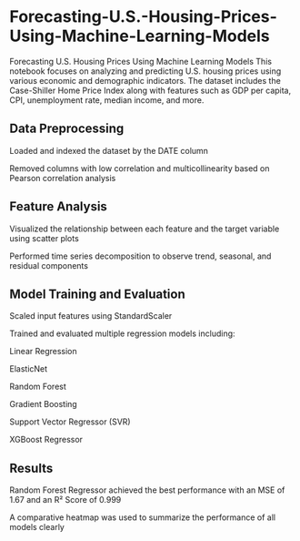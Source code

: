 # Forecasting-U.S.-Housing-Prices-Using-Machine-Learning-Models
Forecasting U.S. Housing Prices Using Machine Learning Models
This notebook focuses on analyzing and predicting U.S. housing prices using various economic and demographic indicators. The dataset includes the Case-Shiller Home Price Index along with features such as GDP per capita, CPI, unemployment rate, median income, and more.

## Data Preprocessing
Loaded and indexed the dataset by the DATE column

Removed columns with low correlation and multicollinearity based on Pearson correlation analysis

## Feature Analysis
Visualized the relationship between each feature and the target variable using scatter plots

Performed time series decomposition to observe trend, seasonal, and residual components

## Model Training and Evaluation
Scaled input features using StandardScaler

Trained and evaluated multiple regression models including:

Linear Regression

ElasticNet

Random Forest

Gradient Boosting

Support Vector Regressor (SVR)

XGBoost Regressor

## Results
Random Forest Regressor achieved the best performance with an MSE of 1.67 and an R² Score of 0.999

A comparative heatmap was used to summarize the performance of all models clearly
